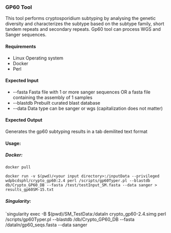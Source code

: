 ### GP60 Tool

This tool performs cryptosporidium subtyping by analysing the genetic diversity and characterizes the subtype based on the subtype family, short tandem repeats and secondary repeats. Gp60 tool can process WGS and Sanger sequences. 

#### Requirements

- Linux Operating system
- Docker
- Perl 

#### Expected Input

-	--fasta		Fasta file with 1 or more sanger sequences OR a fasta file containing the assembly of 1 samples
-	--blastdb	Prebuilt curated blast database
-	--data		Data type can be sanger or wgs (capitalization does not matter)

#### Expected Output

Generates the gp60 subtyping results in a tab demilited text format

#### Usage:

##### Docker:
`docker pull `

`docker run -v $(pwd)/<your input directory>:/inputData --privileged wdpbcdsphl/crypto_gp60:2.4 perl /scripts/gp60Typer.pl --blastdb db/Crypto_GP60_DB --fasta /test/testInput_SM.fasta --data sanger > results_gp60SM-15.txt
`
##### Singularity:

`singularity exec -B $(pwd)/SM_TestData:/dataIn crypto_gp60-2.4.simg perl /scripts/gp60Typer.pl --blastdb /db/Crypto_GP60_DB --fasta /dataIn/gp60_seqs.fasta --data sanger
